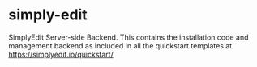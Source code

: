 # simply-edit
SimplyEdit Server-side Backend. This contains the installation code and 
management backend as included in all the quickstart templates at
https://simplyedit.io/quickstart/


